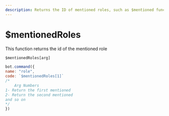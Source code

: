 ```yaml
---
description: Returns the ID of mentioned roles, such as $mentioned function.
---
```


# $mentionedRoles

This function returns the id of the mentioned role

```javascript
$mentionedRoles[arg]
```

```javascript
bot.command({
name: "role",
code: `$mentionedRoles[1]`
/*
    Arg Numbers
1- Return the first mentioned
2- Return the second mentioned
and so on
*/
})
```
